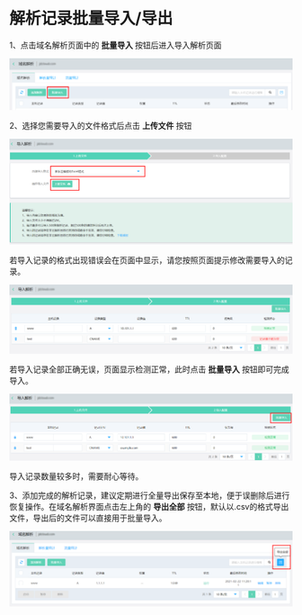 # 解析记录批量导入/导出

  1、点击域名解析页面中的 **批量导入** 按钮后进入导入解析页面

  ![img](../../../../../image/privatezone/import02.png)
  
  2、选择您需要导入的文件格式后点击 **上传文件** 按钮
  
  ![img](../../../../../image/privatezone/import03.png)

  若导入记录的格式出现错误会在页面中显示，请您按照页面提示修改需要导入的记录。

  ![img](../../../../../image/privatezone/import01.png)

  若导入记录全部正确无误，页面显示检测正常，此时点击 **批量导入** 按钮即可完成导入。

  ![img](../../../../../image/privatezone/import04.png)

  导入记录数量较多时，需要耐心等待。
  
  3、添加完成的解析记录，建议定期进行全量导出保存至本地，便于误删除后进行恢复操作。在域名解析界面点击左上角的 **导出全部** 按钮，默认以.csv的格式导出文件，导出后的文件可以直接用于批量导入。
  
  ![img](../../../../../image/privatezone/export.png)
